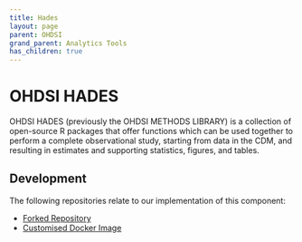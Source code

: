 ```yaml
---
title: Hades
layout: page
parent: OHDSI
grand_parent: Analytics Tools
has_children: true
---
```


# OHDSI HADES
OHDSI HADES (previously the OHDSI METHODS LIBRARY) is a collection of open-source R packages that offer functions which can be used together to perform a complete observational study, starting from data in the CDM, and resulting in estimates and supporting statistics, figures, and tables. 

## Development
The following repositories relate to our implementation of this component:
* [Forked Repository](https://github.com/lsc-sde/fork-ohdsi-hades)
* [Customised Docker Image](https://github.com/lsc-sde/docker-ohdsi-hades)